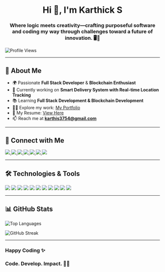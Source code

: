 <h1 align="center">Hi 👋, I'm Karthick S</h1>
<h3 align="center">Where logic meets creativity—crafting purposeful software and coding my way through challenges toward a future of innovation. 🖥️🚀</h3>

<p align="left">
  <img src="https://komarev.com/ghpvc/?username=karthi3754&label=Profile%20views&color=0e75b6&style=flat" alt="Profile Views" />
</p>

---

## 🔭 **About Me**  
- 🌍 Passionate **Full Stack Developer** & **Blockchain Enthusiast**  
- 🔭 Currently working on **Smart Delivery System with Real-time Location Tracking**  
- 📚 Learning **Full Stack Development & Blockchain Development**  
- 👨‍💻 Explore my work: [My Portfolio](https://karthi3754.github.io/my1-portfolio/)  
- 📄 My Resume: [View Here](https://drive.google.com/file/d/1qw7ZU06rLjjx0a65EqyAJ0GFzb2g7o8c/view?usp=drivesdk)  
- 📫 Reach me at **karthis3754@gmail.com**  

---

## 🚀 **Connect with Me**  

<p align="left">
  <a href="https://linkedin.com/in/karthick77" target="_blank">
    <img src="https://img.shields.io/badge/LinkedIn-0077B5?style=for-the-badge&logo=linkedin&logoColor=white"/>
  </a>
  <a href="https://instagram.com/karthi_._07" target="_blank">
    <img src="https://img.shields.io/badge/Instagram-E4405F?style=for-the-badge&logo=instagram&logoColor=white"/>
  </a>
  <a href="mailto:karthis3754@gmail.com">
    <img src="https://img.shields.io/badge/Email-D14836?style=for-the-badge&logo=gmail&logoColor=white"/>
  </a>
  <a href="https://www.codechef.com/users/karthis3754" target="_blank">
    <img src="https://img.shields.io/badge/CodeChef-5B4638?style=for-the-badge&logo=codechef&logoColor=white"/>
  </a>
  <a href="https://www.hackerrank.com/h2212090" target="_blank">
    <img src="https://img.shields.io/badge/HackerRank-2EC866?style=for-the-badge&logo=hackerrank&logoColor=white"/>
  </a>
  <a href="https://leetcode.com/karthi_27/" target="_blank">
    <img src="https://img.shields.io/badge/LeetCode-FFA116?style=for-the-badge&logo=leetcode&logoColor=white"/>
  </a>
  <a href="https://auth.geeksforgeeks.org/user/karthio0bs/" target="_blank">
    <img src="https://img.shields.io/badge/GeeksforGeeks-0F9D58?style=for-the-badge&logo=geeksforgeeks&logoColor=white"/>
  </a>
</p>

---

## 🛠 **Technologies & Tools**  

<p align="left">
  <img src="https://img.shields.io/badge/C-00599C?style=for-the-badge&logo=c&logoColor=white"/>
  <img src="https://img.shields.io/badge/C++-00599C?style=for-the-badge&logo=cplusplus&logoColor=white"/>
  <img src="https://img.shields.io/badge/Java-007396?style=for-the-badge&logo=java&logoColor=white"/>
  <img src="https://img.shields.io/badge/JavaScript-F7DF1E?style=for-the-badge&logo=javascript&logoColor=black"/>
  <img src="https://img.shields.io/badge/React-20232A?style=for-the-badge&logo=react&logoColor=61DAFB"/>
  <img src="https://img.shields.io/badge/Node.js-339933?style=for-the-badge&logo=nodedotjs&logoColor=white"/>
  <img src="https://img.shields.io/badge/Express.js-000000?style=for-the-badge&logo=express&logoColor=white"/>
  <img src="https://img.shields.io/badge/MongoDB-4EA94B?style=for-the-badge&logo=mongodb&logoColor=white"/>
  <img src="https://img.shields.io/badge/MySQL-4479A1?style=for-the-badge&logo=mysql&logoColor=white"/>
  <img src="https://img.shields.io/badge/Git-F05032?style=for-the-badge&logo=git&logoColor=white"/>
  <img src="https://img.shields.io/badge/Postman-FF6C37?style=for-the-badge&logo=postman&logoColor=white"/>
</p>

---

## 📊 **GitHub Stats**  

<p align="left">
  <img src="https://github-readme-stats.vercel.app/api/top-langs?username=karthi3754&show_icons=true&locale=en&layout=compact&theme=radical" alt="Top Languages" />
</p>

<p align="left">
  <img src="https://github-readme-streak-stats.herokuapp.com/?user=karthi3754&theme=radical" alt="GitHub Streak" />
</p>

---

### Happy Coding ✨

### Code. Develop. Impact. 🚀🎯
